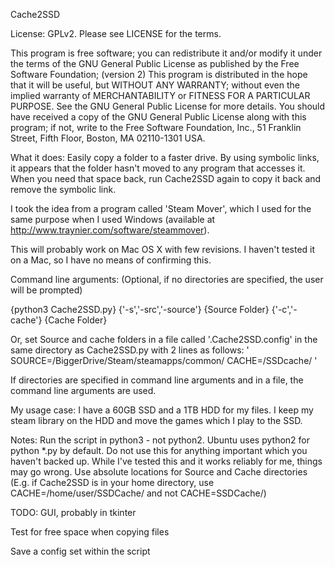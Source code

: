 Cache2SSD

License: GPLv2. Please see LICENSE for the terms.

This program is free software; you can redistribute it and/or modify
it under the terms of the GNU General Public License as published by
the Free Software Foundation; (version 2) 
This program is distributed in the hope that it will be useful,
but WITHOUT ANY WARRANTY; without even the implied warranty of
MERCHANTABILITY or FITNESS FOR A PARTICULAR PURPOSE. See the
GNU General Public License for more details.
You should have received a copy of the GNU General Public License along
with this program; if not, write to the Free Software Foundation, Inc.,
51 Franklin Street, Fifth Floor, Boston, MA 02110-1301 USA.

What it does: Easily copy a folder to a faster drive. By using symbolic links, it appears that the folder hasn't moved to any program that accesses it. When you need that space back, run Cache2SSD again to copy it back and remove the symbolic link.

I took the idea from a program called 'Steam Mover', which I used for the same purpose when I used Windows (available at http://www.traynier.com/software/steammover).

This will probably work on Mac OS X with few revisions. I haven't tested it on a Mac, so I have no means of confirming this.

Command line arguments: (Optional, if no directories are specified, the user will be prompted)

{python3 Cache2SSD.py} {'-s','-src','-source'} {Source Folder} {'-c','-cache'} {Cache Folder}

Or, set Source and cache folders in a file called '.Cache2SSD.config' in the same directory as Cache2SSD.py with 2 lines as follows:
'
SOURCE=/BiggerDrive/Steam/steamapps/common/
CACHE=/SSDcache/
'

If directories are specified in command line arguments and in a file, the command line arguments are used.


My usage case:
I have a 60GB SSD and a 1TB HDD for my files. I keep my steam library on the HDD and move the games which I play to the SSD.

Notes:
Run the script in python3 - not python2. Ubuntu uses python2 for python *.py by default.
Do not use this for anything important which you haven't backed up. While I've tested this and it works reliably for me, things may go wrong.
Use absolute locations for Source and Cache directories (E.g. if Cache2SSD is in your home directory, use CACHE=/home/user/SSDCache/ and not CACHE=SSDCache/)

TODO:
GUI, probably in tkinter

Test for free space when copying files

Save a config set within the script